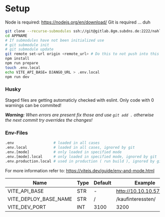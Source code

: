 # Setup

Node is required: https://nodejs.org/en/download/
Git is required ... duh
```bash
git clone --recurse-submodules ssh://git@gitlab.8gm.subdns.de:2222/nahlers/react-template.git APPNAME
cd APPNAME
# If submodules have not been initialized use
# git submodule init
# git submodule update
git remote set-url origin <remote_url> # Do this to not push into this repository
npm install
npm run prepare
touch .env.local
echo VITE_API_BASE= DJANGO_URL > .env.local
npm run dev
```

### Husky

Staged files are getting automaticly checked with eslint. Only code with 0 warnings can be commited!

_**Warning:** When errors are present fix those and use `git add .` otherwise the next commit try overrides the changes!_

### Env-Files

```bash
.env                  # loaded in all cases
.env.local            # loaded in all cases, ignored by git
.env.[mode]           # only loaded in specified mode
.env.[mode].local     # only loaded in specified mode, ignored by git
.env.production.local # used in production ( run build ), ignored by git
```

For more information refer to: https://vitejs.dev/guide/env-and-mode.html

| Name                  | Type | Default | Example                 | Required?  |
|-----------------------|------|---------|-------------------------|----------- |
| VITE_API_BASE         | STR  | -       | http://10.10.10.57:8100 | ✅         |
| VITE_DEPLOY_BASE_NAME | STR  | /       | /kaufinteressten/       | ❌         |
| VITE_DEV_PORT         | INT  | 3100    | 3200                    | ❌         |
